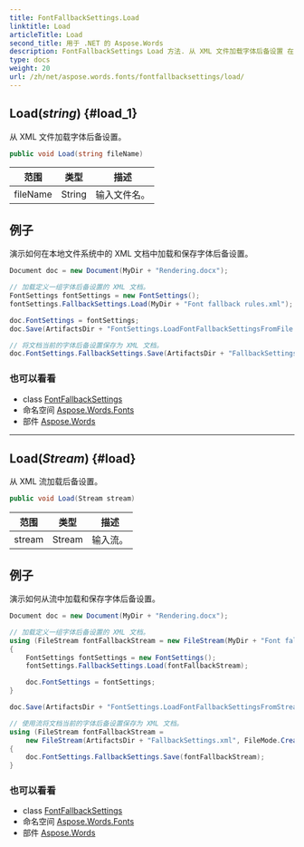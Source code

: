 ```yaml
---
title: FontFallbackSettings.Load
linktitle: Load
articleTitle: Load
second_title: 用于 .NET 的 Aspose.Words
description: FontFallbackSettings Load 方法. 从 XML 文件加载字体后备设置 在 C#.
type: docs
weight: 20
url: /zh/net/aspose.words.fonts/fontfallbacksettings/load/
---
```

## Load(*string*) {#load_1}

从 XML 文件加载字体后备设置。

```csharp
public void Load(string fileName)
```

| 范围 | 类型 | 描述 |
| --- | --- | --- |
| fileName | String | 输入文件名。 |

## 例子

演示如何在本地文件系统中的 XML 文档中加载和保存字体后备设置。

```csharp
Document doc = new Document(MyDir + "Rendering.docx");

// 加载定义一组字体后备设置的 XML 文档。
FontSettings fontSettings = new FontSettings();
fontSettings.FallbackSettings.Load(MyDir + "Font fallback rules.xml");

doc.FontSettings = fontSettings;
doc.Save(ArtifactsDir + "FontSettings.LoadFontFallbackSettingsFromFile.pdf");

// 将文档当前的字体后备设置保存为 XML 文档。
doc.FontSettings.FallbackSettings.Save(ArtifactsDir + "FallbackSettings.xml");
```

### 也可以看看

* class [FontFallbackSettings](../)
* 命名空间 [Aspose.Words.Fonts](../../../aspose.words.fonts/)
* 部件 [Aspose.Words](../../../)

---

## Load(*Stream*) {#load}

从 XML 流加载后备设置。

```csharp
public void Load(Stream stream)
```

| 范围 | 类型 | 描述 |
| --- | --- | --- |
| stream | Stream | 输入流。 |

## 例子

演示如何从流中加载和保存字体后备设置。

```csharp
Document doc = new Document(MyDir + "Rendering.docx");

// 加载定义一组字体后备设置的 XML 文档。
using (FileStream fontFallbackStream = new FileStream(MyDir + "Font fallback rules.xml", FileMode.Open))
{
    FontSettings fontSettings = new FontSettings();
    fontSettings.FallbackSettings.Load(fontFallbackStream);

    doc.FontSettings = fontSettings;
}

doc.Save(ArtifactsDir + "FontSettings.LoadFontFallbackSettingsFromStream.pdf");

// 使用流将文档当前的字体后备设置保存为 XML 文档。
using (FileStream fontFallbackStream =
    new FileStream(ArtifactsDir + "FallbackSettings.xml", FileMode.Create))
{
    doc.FontSettings.FallbackSettings.Save(fontFallbackStream);
}
```

### 也可以看看

* class [FontFallbackSettings](../)
* 命名空间 [Aspose.Words.Fonts](../../../aspose.words.fonts/)
* 部件 [Aspose.Words](../../../)
